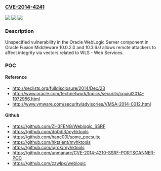 ### [CVE-2014-4241](https://cve.mitre.org/cgi-bin/cvename.cgi?name=CVE-2014-4241)
![](https://img.shields.io/static/v1?label=Product&message=n%2Fa&color=blue)
![](https://img.shields.io/static/v1?label=Version&message=n%2Fa&color=blue)
![](https://img.shields.io/static/v1?label=Vulnerability&message=n%2Fa&color=brighgreen)

### Description

Unspecified vulnerability in the Oracle WebLogic Server component in Oracle Fusion Middleware 10.0.2.0 and 10.3.6.0 allows remote attackers to affect integrity via vectors related to WLS - Web Services.

### POC

#### Reference
- http://seclists.org/fulldisclosure/2014/Dec/23
- http://www.oracle.com/technetwork/topics/security/cpujul2014-1972956.html
- http://www.vmware.com/security/advisories/VMSA-2014-0012.html

#### Github
- https://github.com/ZH3FENG/Weblogic_SSRF
- https://github.com/do0dl3/myhktools
- https://github.com/hanc00l/some_pocsuite
- https://github.com/hktalent/myhktools
- https://github.com/iqrok/myhktools
- https://github.com/unmanarc/CVE-2014-4210-SSRF-PORTSCANNER-POC
- https://github.com/zzwlpx/weblogic

